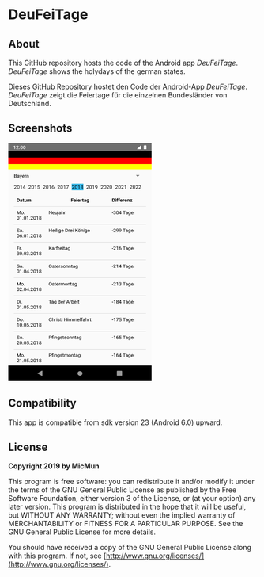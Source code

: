 # DeuFeiTage

## About

This GitHub repository hosts the code of the Android app _DeuFeiTage_. _DeuFeiTage_ shows the holydays of the german states.

Dieses GitHub Repository hostet den Code der Android-App _DeuFeiTage_. _DeuFeiTage_ zeigt die Feiertage für die einzelnen Bundesländer von Deutschland.

## Screenshots

<img src="screen_deufeitage.png" width="290" height="480">

## Compatibility

This app is compatible from sdk version 23 (Android 6.0) upward.

## License

**Copyright 2019 by MicMun**

This program is free software: you can redistribute it and/or modify it under the terms of the GNU
General Public License as published by the Free Software Foundation, either version 3 of the License, or
(at your option) any later version.
This program is distributed in the hope that it will be useful, but WITHOUT ANY WARRANTY;
without even the implied warranty of MERCHANTABILITY or FITNESS FOR A PARTICULAR PURPOSE.
See the GNU General Public License for more details.

You should have received a copy of the GNU General Public License along with this program. If not, see
[http://www.gnu.org/licenses/](http://www.gnu.org/licenses/).
